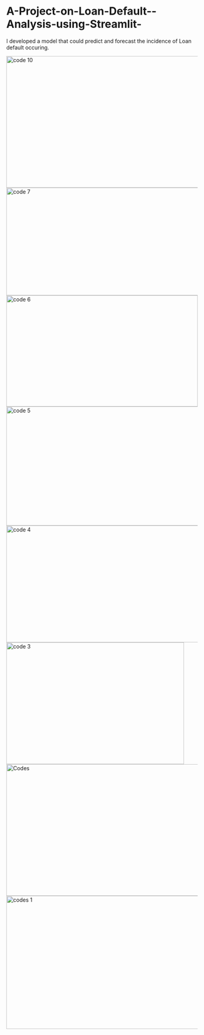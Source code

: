 # A-Project-on-Loan-Default--Analysis-using-Streamlit-
I developed a model that could predict and forecast the incidence of Loan default occuring.

<img width="602" height="346" alt="code 10" src="https://github.com/user-attachments/assets/f454ffc2-f418-4c63-814f-bd15de483499" />
<img width="751" height="283" alt="code 7" src="https://github.com/user-attachments/assets/d5f0ca6e-fd0d-47a0-a306-d72b604a9e10" />
<img width="504" height="292" alt="code 6" src="https://github.com/user-attachments/assets/41627f67-1a63-45f7-919c-58fc0675a7df" />
<img width="735" height="313" alt="code 5" src="https://github.com/user-attachments/assets/eb1e3fe5-6dfb-4ac0-a788-6c3eb99b01a5" />
<img width="706" height="307" alt="code 4" src="https://github.com/user-attachments/assets/a09c2af3-74c8-43e0-9f81-58c6e57641ae" />
<img width="468" height="320" alt="code 3" src="https://github.com/user-attachments/assets/d845c193-157f-43d6-bfd0-5c7c4bde589e" />
<img width="768" height="346" alt="Codes" src="https://github.com/user-attachments/assets/e266e4cd-056c-45cf-9c90-af6ae00c0ce8" />
<img width="738" height="350" alt="codes 1" src="https://github.com/user-attachments/assets/ec9a9629-077d-4a35-9c1b-7c7e7c94baf8" />
